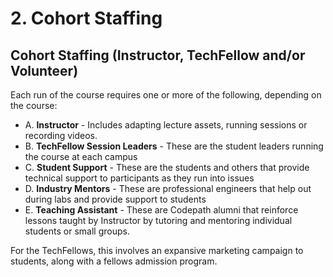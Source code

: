 # 2. Cohort Staffing

## Cohort Staffing (Instructor, TechFellow and/or Volunteer) <a href="2-cohort-staffing-instructor-techfellow-andor-volunteer" id="2-cohort-staffing-instructor-techfellow-andor-volunteer"></a>

Each run of the course requires one or more of the following, depending on the course:

* A. **Instructor** - Includes adapting lecture assets, running sessions or recording videos.
* B. **TechFellow Session Leaders** - These are the student leaders running the course at each campus
* C. **Student Support** - These are the students and others that provide technical support to participants as they run into issues
* D. **Industry Mentors** - These are professional engineers that help out during labs and provide support to students
* E. **Teaching Assistant** - These are Codepath alumni that reinforce lessons taught by Instructor by tutoring and mentoring individual students or small groups.

For the TechFellows, this involves an expansive marketing campaign to students, along with a fellows admission program.
